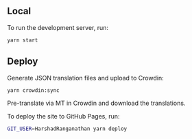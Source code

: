 ## Local

To run the development server, run:

```bash
yarn start
```

## Deploy

Generate JSON translation files and upload to Crowdin:

```bash
yarn crowdin:sync
```

Pre-translate via MT in Crowdin and download the translations.

To deploy the site to GitHub Pages, run:

```bash
GIT_USER=HarshadRanganathan yarn deploy
```